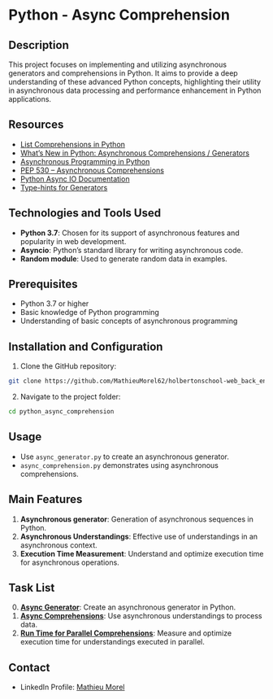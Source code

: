 # Python - Async Comprehension

## Description
This project focuses on implementing and utilizing asynchronous generators and comprehensions in Python. It aims to provide a deep understanding of these advanced Python concepts, highlighting their utility in asynchronous data processing and performance enhancement in Python applications.

## Resources
- [List Comprehensions in Python](https://docs.python.org/3/tutorial/datastructures.html#list-comprehensions)
- [What’s New in Python: Asynchronous Comprehensions / Generators](https://www.blog.pythonlibrary.org/2017/02/14/whats-new-in-python-asynchronous-comprehensions-generators/)
- [Asynchronous Programming in Python](https://realpython.com/async-io-python/)
- [PEP 530 – Asynchronous Comprehensions](https://www.python.org/dev/peps/pep-0530/)
- [Python Async IO Documentation](https://docs.python.org/3/library/asyncio.html)
- [Type-hints for Generators](https://docs.python.org/3/library/typing.html)

## Technologies and Tools Used
- **Python 3.7**: Chosen for its support of asynchronous features and popularity in web development.
- **Asyncio**: Python’s standard library for writing asynchronous code.
- **Random module**: Used to generate random data in examples.

## Prerequisites
- Python 3.7 or higher
- Basic knowledge of Python programming
- Understanding of basic concepts of asynchronous programming

## Installation and Configuration
1. Clone the GitHub repository:

```bash
git clone https://github.com/MathieuMorel62/holbertonschool-web_back_end.git
```

2. Navigate to the project folder: 

```bash
cd python_async_comprehension
```

## Usage
- Use `async_generator.py` to create an asynchronous generator.
- `async_comprehension.py` demonstrates using asynchronous comprehensions.

## Main Features
1. **Asynchronous generator**: Generation of asynchronous sequences in Python.
2. **Asynchronous Understandings**: Effective use of understandings in an asynchronous context.
3. **Execution Time Measurement**: Understand and optimize execution time for asynchronous operations.

## Task List
0. [**Async Generator**](#): Create an asynchronous generator in Python.
1. [**Async Comprehensions**](#): Use asynchronous understandings to process data.
2. [**Run Time for Parallel Comprehensions**](#): Measure and optimize execution time for understandings executed in parallel.

## Contact
- LinkedIn Profile: [Mathieu Morel](https://www.linkedin.com/in/mathieu-morel-9ab457261/)
